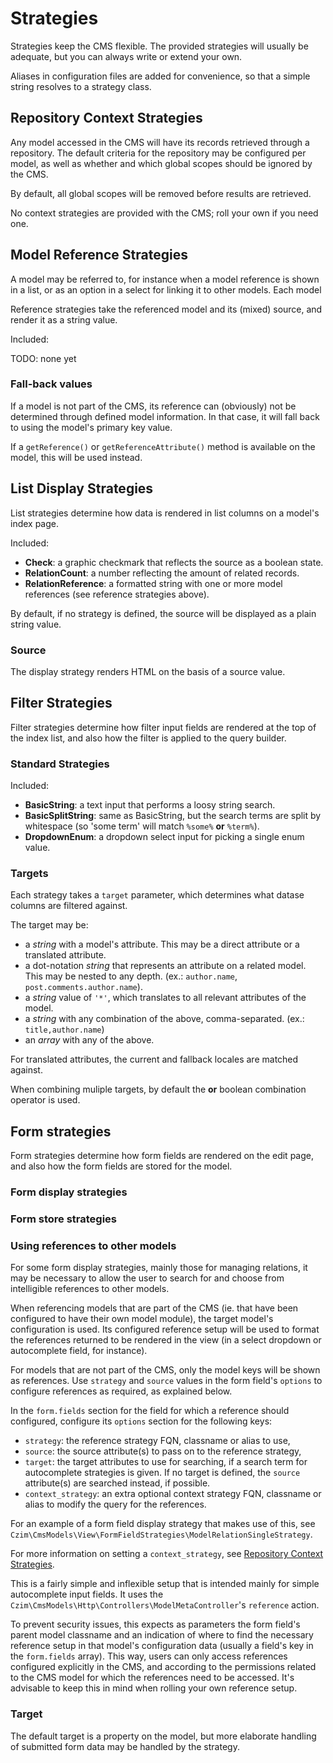 # Strategies

Strategies keep the CMS flexible. The provided strategies will usually be adequate, but you can always write or extend your own.

Aliases in configuration files are added for convenience, so that a simple string resolves to a strategy class.


## Repository Context Strategies

Any model accessed in the CMS will have its records retrieved through a repository. 
The default criteria for the repository may be configured per model, as well as whether and which global scopes should be ignored by the CMS.

By default, all global scopes will be removed before results are retrieved.

No context strategies are provided with the CMS; roll your own if you need one.


## Model Reference Strategies

A model may be referred to, for instance when a model reference is shown in a list, or as an option in a select for linking it to other models. Each model 

Reference strategies take the referenced model and its (mixed) source, and render it as a string value.

Included:

TODO: none yet

### Fall-back values

If a model is not part of the CMS, its reference can (obviously) not be determined through defined model information.
In that case, it will fall back to using the model's primary key value.

If a `getReference()` or `getReferenceAttribute()` method is available on the model, this will be used instead.


## List Display Strategies

List strategies determine how data is rendered in list columns on a model's index page.
 
Included:

- **Check**: a graphic checkmark that reflects the source as a boolean state. 
- **RelationCount**: a number reflecting the amount of related records.
- **RelationReference**: a formatted string with one or more model references (see reference strategies above).
 

By default, if no strategy is defined, the source will be displayed as a plain string value.
 
### Source 

The display strategy renders HTML on the basis of a source value.



## Filter Strategies

Filter strategies determine how filter input fields are rendered at the top of the index list, and also how the filter is applied to the query builder.

### Standard Strategies

Included:

- **BasicString**: a text input that performs a loosy string search.
- **BasicSplitString**: same as BasicString, but the search terms are split by whitespace (so 'some term' will match `%some%` **or** `%term%`).
- **DropdownEnum**: a dropdown select input for picking a single enum value. 

### Targets

Each strategy takes a `target` parameter, which determines what datase columns are filtered against.

The target may be:

- a *string* with a model's attribute. This may be a direct attribute or a translated attribute.
- a dot-notation *string* that represents an attribute on a related model. 
This may be nested to any depth. (ex.: `author.name`, `post.comments.author.name`).
- a *string* value of `'*'`, which translates to all relevant attributes of the model.
- a *string* with any combination of the above, comma-separated. (ex.: `title,author.name`)
- an *array* with any of the above.

For translated attributes, the current and fallback locales are matched against.

When combining muliple targets, by default the **or** boolean combination operator is used.


## Form strategies

Form strategies determine how form fields are rendered on the edit page, and also how the form fields are stored for the model.

### Form display strategies

### Form store strategies

### Using references to other models

For some form display strategies, mainly those for managing relations, it may be necessary to allow the user to search for
and choose from intelligible references to other models.

When referencing models that are part of the CMS (ie. that have been configured to have their own model module), the target model's configuration is used. 
Its configured reference setup will be used to format the references returned to be rendered in the view (in a select dropdown or autocomplete field, for instance).

For models that are not part of the CMS, only the model keys will be shown as references. 
Use `strategy` and `source` values in the form field's `options` to configure references as required, as explained below.

In the `form.fields` section for the field for which a reference should configured, 
configure its `options` section for the following keys:
  
- `strategy`: the reference strategy FQN, classname or alias to use,
- `source`: the source attribute(s) to pass on to the reference strategy,
- `target`: the target attributes to use for searching, if a search term for autocomplete strategies is given.
    If no target is defined, the `source` attribute(s) are searched instead, if possible.
- `context_strategy`: an extra optional context strategy FQN, classname or alias to modify the query for the references.

For an example of a form field display strategy that makes use of this, see `Czim\CmsModels\View\FormFieldStrategies\ModelRelationSingleStrategy`.

For more information on setting a `context_strategy`, see [Repository Context Strategies](STRATEGIES.md#repository-context-strategies).
     

This is a fairly simple and inflexible setup that is intended mainly for simple autocomplete input fields.
It uses the `Czim\CmsModels\Http\Controllers\ModelMetaController`'s `reference` action.

To prevent security issues, this expects as parameters the form field's parent model classname and an indication of where to
find the necessary reference setup in that model's configuration data (usually a field's key in the `form.fields` array).
This way, users can only access references configured explicitly in the CMS, and according to the permissions related to the
CMS model for which the references need to be accessed. 
It's advisable to keep this in mind when rolling your own reference setup.


### Target

The default target is a property on the model, but more elaborate handling of submitted form data may be handled by the strategy.

